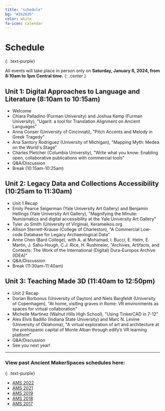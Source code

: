 ```yaml
---
title: "schedule"
bg: "#262626"
color: white
fa-icon: calendar
---
```


# Schedule
{: .text-purple}

All events will take place in person only on **Saturday, January 6, 2024, from 8:10am to 1pm Central time.** 
{: .center }

## Unit 1: Digital Approaches to Language and Literature (8:10am to 10:15am)
* Welcome
* Chiara Palladino (Furman University) and Joshua Kemp (Furman University), "Ugarit: a tool for Translation Alignment on Ancient Languages"
* Anna Conser (University of Cincinnati), "Pitch Accents and Melody in Greek Tragedy"
* Ana Santory Rodríguez (University of Michigan), "Mapping Myth: Medea on the World's Stage"
* Charles Pletcher (Columbia University), "Write what you know: Enabling open, collaborative publications with commercial tools"	
* Q&A/Discussion
* Break (10:15am-10:25am)

## Unit 2: Legacy Data and Collections Accessibility (10:25am to 11:30am)
* Unit 1 Recap
* Emily Pearce Seigerman (Yale University Art Gallery) and Benjamin Hellings (Yale University Art Gallery), "Magnifying the Minute: Numismatics and digital accessibility at the Yale University Art Gallery"
* Tyler Jo Smith (University of Virginia), Kerameikos.org
* Allison Sterrett-Krause (College of Charleston), "A Commercial Low-code Database for Legacy Archaeological Data"
* Anne Chen (Bard College), with A. al Mohamad, I. Bucci, E. Helm, E. Martin, J. Sahu-Hough, C.J. Rice, H. Rushmeier, "Archives, Artifacts, and Contexts: The Work of the International (Digital) Dura-Europos Archive (IDEA)" 
* Q&A/Discussion
* Break (11:30am-11:40am)

## Unit 3: Teaching Made 3D (11:40am to 12:50pm)
* Unit 2 Recap
* Dorian Borbonus (University of Dayton) and Niels Bargfeldt (University of Copenhagen), "At home, visiting graves in Rome: VR environments as spaces for virtual collaboration"
* Michelle Martinez (Walnut Hills High School), "Using TinkerCAD in 7-12"
* Alex Elvis Badillo (Indiana State University) and Marc N. Levine (University of Oklahoma), "A virtual exploration of art and architecture at the prehispanic capital of Monte Alban through edify’s VR learning platform"
* Q&A/Discussion
* See you next year!

***

### View past Ancient MakerSpaces schedules here:
{: .text-purple}
- [AMS 2022](https://libatique.info/AMS2022/)
- [AMS 2021](https://rachelstarry.github.io/AMS2021/)
- [AMS 2019](https://diyclassics.github.io/ams-2019/)
- [AMS 2018](https://diyclassics.github.io/ams-2018/)
- [AMS 2017](https://diyclassics.github.io/ams/)

